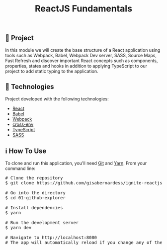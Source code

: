 <h1 align="center">
  ReactJS Fundamentals
</h1>

<br>

## 💬 Project

In this module we will create the base structure of a React application using tools such as Webpack, Babel, Webpack Dev server, SASS, Source Maps, Fast Refresh and discover important React concepts such as components, properties, states and hooks in addition to applying TypeScript to our project to add static typing to the application.

## 🚀 Technologies

Project developed with the following technologies:

- [React](https://reactjs.org)
- [Babel](https://babeljs.io/)
- [Webpack](https://webpack.js.org/)
- [cross-env](https://github.com/kentcdodds/cross-env)
- [TypeScript](https://www.typescriptlang.org/)
- [SASS](https://sass-lang.com/)

## ℹ️ How To Use

<p>To clone and run this application, you'll need <a href="https://git-scm.com" rel="nofollow">Git</a> and  <a href="https://legacy.yarnpkg.com" rel="nofollow">Yarn</a>. From your command line:</p>
    <div class="highlight highlight-source-shell">
      <pre><span class="pl-c"><span class="pl-c">#</span> Clone the repository</span>
$ git clone https://github.com/gisabernardess/ignite-reactjs.git <br/>
<span class="pl-c"><span class="pl-c">#</span> Go into the directory</span>
$ <span class="pl-c1">cd</span> 01-github-explorer <br/>
<span class="pl-c"><span class="pl-c">#</span> Install dependencies</span>
$ yarn <br/>
<span class="pl-c"><span class="pl-c">#</span> Run the development server</span>
$ yarn dev <br/>
<span class="pl-c"><span class="pl-c">#</span> Navigate to http://localhost:8080</span>
<span class="pl-c"><span class="pl-c">#</span> The app will automatically reload if you change any of the source files.</span></pre>
</div>
